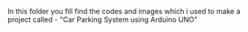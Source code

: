 In this folder you fill find the codes and images which i used to make a project called - "Car Parking System using Arduino UNO"
